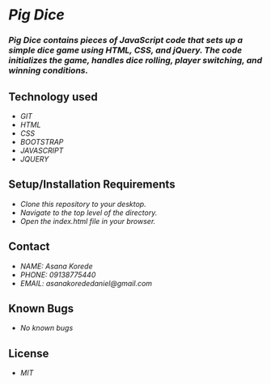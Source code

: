 # _Pig Dice_
### _Pig Dice contains pieces of JavaScript code that sets up a simple dice game using HTML, CSS, and jQuery. The code initializes the game, handles dice rolling, player switching, and winning conditions._

## Technology used
* _GIT_
* _HTML_
* _CSS_
* _BOOTSTRAP_
* _JAVASCRIPT_
* _JQUERY_

## Setup/Installation Requirements
* _Clone this repository to your desktop._
* _Navigate to the top level of the directory._
* _Open the index.html file in your browser._

## Contact
* _NAME: Asana Korede_
* _PHONE: 09138775440_
* _EMAIL: asanakorededaniel@gmail.com_

## Known Bugs
* _No known bugs_

## License
* _MIT_
